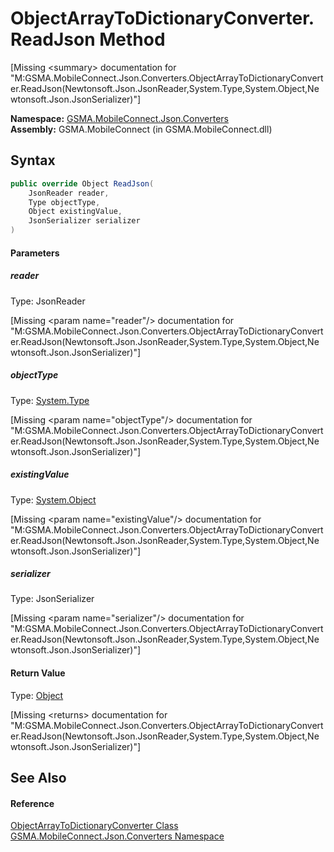 ObjectArrayToDictionaryConverter.ReadJson Method
================================================

[Missing &lt;summary> documentation for "M:GSMA.MobileConnect.Json.Converters.ObjectArrayToDictionaryConverter.ReadJson(Newtonsoft.Json.JsonReader,System.Type,System.Object,Newtonsoft.Json.JsonSerializer)"]


**Namespace:** [GSMA.MobileConnect.Json.Converters][1]  
**Assembly:** GSMA.MobileConnect (in GSMA.MobileConnect.dll)

Syntax
------

```csharp
public override Object ReadJson(
	JsonReader reader,
	Type objectType,
	Object existingValue,
	JsonSerializer serializer
)
```

#### Parameters

##### *reader*
Type: JsonReader  

[Missing &lt;param name="reader"/> documentation for "M:GSMA.MobileConnect.Json.Converters.ObjectArrayToDictionaryConverter.ReadJson(Newtonsoft.Json.JsonReader,System.Type,System.Object,Newtonsoft.Json.JsonSerializer)"]


##### *objectType*
Type: [System.Type][2]  

[Missing &lt;param name="objectType"/> documentation for "M:GSMA.MobileConnect.Json.Converters.ObjectArrayToDictionaryConverter.ReadJson(Newtonsoft.Json.JsonReader,System.Type,System.Object,Newtonsoft.Json.JsonSerializer)"]


##### *existingValue*
Type: [System.Object][3]  

[Missing &lt;param name="existingValue"/> documentation for "M:GSMA.MobileConnect.Json.Converters.ObjectArrayToDictionaryConverter.ReadJson(Newtonsoft.Json.JsonReader,System.Type,System.Object,Newtonsoft.Json.JsonSerializer)"]


##### *serializer*
Type: JsonSerializer  

[Missing &lt;param name="serializer"/> documentation for "M:GSMA.MobileConnect.Json.Converters.ObjectArrayToDictionaryConverter.ReadJson(Newtonsoft.Json.JsonReader,System.Type,System.Object,Newtonsoft.Json.JsonSerializer)"]


#### Return Value
Type: [Object][3]  

[Missing &lt;returns> documentation for "M:GSMA.MobileConnect.Json.Converters.ObjectArrayToDictionaryConverter.ReadJson(Newtonsoft.Json.JsonReader,System.Type,System.Object,Newtonsoft.Json.JsonSerializer)"]


See Also
--------

#### Reference
[ObjectArrayToDictionaryConverter Class][4]  
[GSMA.MobileConnect.Json.Converters Namespace][1]  

[1]: ../README.md
[2]: http://msdn.microsoft.com/en-us/library/42892f65
[3]: http://msdn.microsoft.com/en-us/library/e5kfa45b
[4]: README.md
[5]: ../../_icons/Help.png